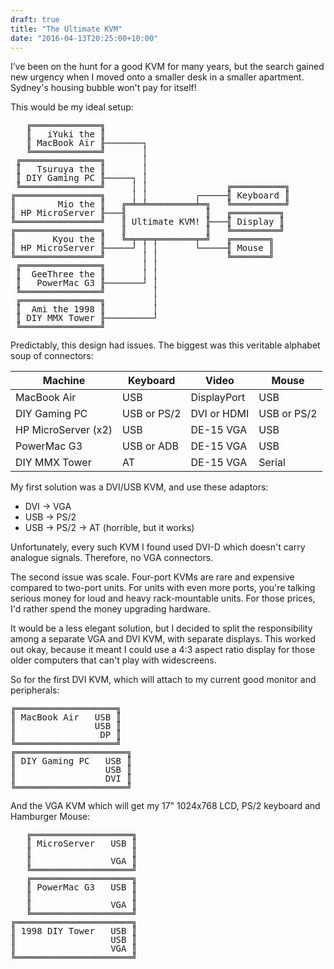 ```yaml
---
draft: true
title: "The Ultimate KVM"
date: "2016-04-13T20:25:00+10:00"
---
```

I’ve been on the hunt for a good KVM for many years, but the search gained new urgency when I moved onto a smaller desk in a smaller apartment. Sydney's housing bubble won't pay for itself!

This would be my ideal setup:

<pre style="line-height:1em">
   ╔═════════════╗
   ║   iYuki the ║   
   ║ MacBook Air ╟───────┐
   ╚═════════════╝       │
 ╔═══════════════╗       │
 ║   Tsuruya the ║       │
 ║ DIY Gaming PC ╟─────┐ │
 ╚═══════════════╝     │ │               ╔══════════╗
╔════════════════╗     │ │         ┌─────╢ Keyboard ║ 
║        Mio the ║   ╔═╧═╧═════════╧═╗   ╚══════════╝
║ HP MicroServer ╟───╢               ║   ╔═════════╗
╚════════════════╝   ║ Ultimate KVM! ╟───╢ Display ║
╔════════════════╗   ║               ║   ╚═════════╝
║       Kyou the ║   ╚═╤═╤═╤═══════╤═╝   ╔═══════╗
║ HP MicroServer ╟─────┘ │ │       └─────╢ Mouse ║
╚════════════════╝       │ │             ╚═══════╝
 ╔═══════════════╗       │ │
 ║  GeeThree the ║       │ │
 ║   PowerMac G3 ╟───────┘ │
 ╚═══════════════╝         │
 ╔═══════════════╗         │
 ║  Ami the 1998 ║         │
 ║ DIY MMX Tower ╟─────────┘
 ╚═══════════════╝
</pre>

Predictably, this design had issues. The biggest was this veritable alphabet soup of connectors:

Machine             | Keyboard    | Video       | Mouse
--------------------|-------------|-------------|--------
MacBook Air         | USB         | DisplayPort | USB
DIY Gaming PC       | USB or PS/2 | DVI or HDMI | USB or PS/2
HP MicroServer (x2) | USB         | DE-15 VGA   | USB
PowerMac G3         | USB or ADB  | DE-15 VGA   | USB
DIY MMX Tower       | AT          | DE-15 VGA   | Serial

My first solution was a DVI/USB KVM, and use these adaptors:

* DVI &rarr; VGA
* USB &rarr; PS/2
* USB &rarr; PS/2 &rarr; AT (horrible, but it works)

Unfortunately, every such KVM I found used DVI-D which doesn't carry analogue signals. Therefore, no VGA connectors.

The second issue was scale. Four-port KVMs are rare and expensive compared to two-port units. For units with even more ports, you're talking serious money for loud and heavy rack-mountable units. For those prices, I'd rather spend the money upgrading hardware.

It would be a less elegant solution, but I decided to split the responsibility among a separate VGA and DVI KVM, with separate displays. This worked out okay, because it meant I could use a 4:3 aspect ratio display for those older computers that can't play with widescreens.

So for the first DVI KVM, which will attach to my current good monitor and peripherals:

<pre style="line-height:1em">
╔═══════════════════╗
║ MacBook Air   USB ║
║               USB ║
║                DP ║
╚═══════════════════╝
╔═════════════════════╗
║ DIY Gaming PC   USB ║
║                 USB ║
║                 DVI ║
╚═════════════════════╝
</pre>

And the VGA KVM which will get my 17" 1024x768 LCD, PS/2 keyboard and Hamburger Mouse:

<pre style="line-height:1em">
   ╔═══════════════════╗
   ║ MicroServer   USB ║
   ║                   ║
   ║               VGA ║
   ╚═══════════════════╝
   ╔═══════════════════╗
   ║ PowerMac G3   USB ║
   ║                   ║
   ║               VGA ║
   ╚═══════════════════╝
╔══════════════════════╗
║ 1998 DIY Tower   USB ║
║                  USB ║
║                  VGA ║
╚══════════════════════╝
</pre>

